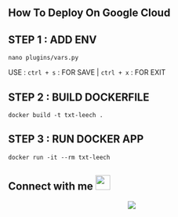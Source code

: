
## How To Deploy On Google Cloud


## STEP 1 : ADD ENV

```
nano plugins/vars.py
```


USE : `ctrl + s` : FOR SAVE | `ctrl + x` : FOR EXIT

## STEP 2 : BUILD DOCKERFILE

```
docker build -t txt-leech .
```

## STEP 3 : RUN DOCKER APP
```
docker run -it --rm txt-leech
```
## Connect with me <img src="https://media.giphy.com/media/iY8CRBdQXODJSCERIr/giphy.gif" width="30px">
<p align="center">
<a href="https://t.me/LGDCopyright"><img src="https://img.shields.io/badge/-𝐕𝐄𝐍𝐎𝐌%20%20-0077B5?style=flat&logo=Telegram&logoColor=white"/></a>

